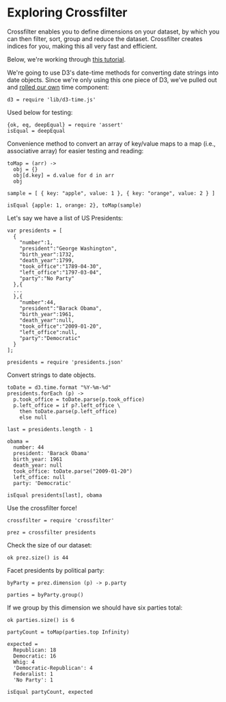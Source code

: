 # Exploring Crossfilter

Crossfilter enables you to define dimensions on your dataset, by which you can then filter, sort, group and reduce the dataset. Crossfilter creates indices for you, making this all very fast and efficient.

Below, we're working through [this tutorial](http://eng.wealthfront.com/2012/09/explore-your-multivariate-data-with-crossfilter.html).

We're going to use D3's date-time methods for converting date strings into date
objects.  Since we're only using this one piece of D3, we've pulled out and
[rolled our own](http://bl.ocks.org/7393907) time component:

    d3 = require 'lib/d3-time.js'

Used below for testing:

    {ok, eq, deepEqual} = require 'assert'
    isEqual = deepEqual

Convenience method to convert an array of key/value maps to a map (i.e.,
associative array) for easier testing and reading:

    toMap = (arr) ->
      obj = {}
      obj[d.key] = d.value for d in arr
      obj

    sample = [ { key: "apple", value: 1 }, { key: "orange", value: 2 } ]

    isEqual {apple: 1, orange: 2}, toMap(sample)

Let's say we have a list of US Presidents:

```
var presidents = [
  {
    "number":1,
    "president":"George Washington",
    "birth_year":1732,
    "death_year":1799,
    "took_office":"1789-04-30",
    "left_office":"1797-03-04",
    "party":"No Party"
  },{
  ...
  },{
    "number":44,
    "president":"Barack Obama",
    "birth_year":1961,
    "death_year":null,
    "took_office":"2009-01-20",
    "left_office":null,
    "party":"Democratic"
  }
];
```

    presidents = require 'presidents.json'

Convert strings to date objects.

    toDate = d3.time.format "%Y-%m-%d"
    presidents.forEach (p) -> 
      p.took_office = toDate.parse(p.took_office)
      p.left_office = if p?.left_office \
        then toDate.parse(p.left_office) 
        else null

    last = presidents.length - 1

    obama = 
      number: 44
      president: 'Barack Obama'
      birth_year: 1961
      death_year: null
      took_office: toDate.parse("2009-01-20")
      left_office: null
      party: 'Democratic'

    isEqual presidents[last], obama

Use the crossfilter force! 

    crossfilter = require 'crossfilter'

    prez = crossfilter presidents

Check the size of our dataset:

    ok prez.size() is 44

Facet presidents by political party:

    byParty = prez.dimension (p) -> p.party

    parties = byParty.group()

If we group by this dimension we should have six parties total:

    ok parties.size() is 6

    partyCount = toMap(parties.top Infinity)

    expected = 
      Republican: 18
      Democratic: 16
      Whig: 4
      'Democratic-Republican': 4
      Federalist: 1
      'No Party': 1

    isEqual partyCount, expected

